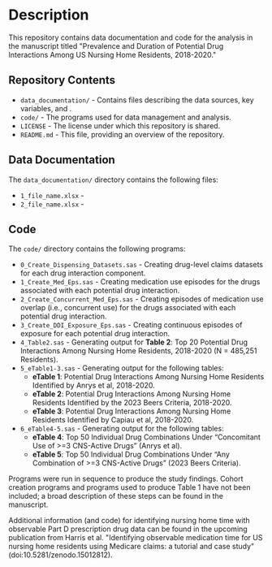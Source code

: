 # Description
This repository contains data documentation and code for the analysis in the manuscript titled "Prevalence and Duration of Potential Drug Interactions Among US Nursing Home Residents, 2018-2020."

## Repository Contents
- `data_documentation/` - Contains files describing the data sources, key variables, and <insert additional details here>.
- `code/` - The programs used for data management and analysis.
- `LICENSE` - The license under which this repository is shared.
- `README.md` - This file, providing an overview of the repository.

## Data Documentation
The `data_documentation/` directory contains the following files:
- `1_file_name.xlsx` - <insert short description of file here>
- `2_file_name.xlsx` - <insert short description of file here>

## Code
The `code/` directory contains the following programs:
- `0_Create_Dispensing_Datasets.sas` - Creating drug-level claims datasets for each drug interaction component.
- `1_Create_Med_Eps.sas` - Creating medication use episodes for the drugs associated with each potential drug interaction.
- `2_Create_Concurrent_Med_Eps.sas` - Creating episodes of medication use overlap (i.e., concurrent use) for the drugs associated with each potential drug interaction.
- `3_Create_DDI_Exposure_Eps.sas` - Creating continuous episodes of exposure for each potential drug interaction.
- `4_Table2.sas` - Generating output for **Table 2**: Top 20 Potential Drug Interactions Among Nursing Home Residents, 
   2018-2020 (N = 485,251 Residents).
- `5_eTable1-3.sas` - Generating output for the following tables:
  - **eTable 1**: Potential Drug Interactions Among Nursing Home Residents Identified by Anrys et al, 2018-2020.
  - **eTable 2**: Potential Drug Interactions Among Nursing Home Residents Identified by the 2023 Beers Criteria, 2018-2020.
  - **eTable 3**: Potential Drug Interactions Among Nursing Home Residents Identified by Capiau et al, 2018-2020.
- `6_eTable4-5.sas` - Generating output for the following tables:
  - **eTable 4**: Top 50 Individual Drug Combinations Under “Concomitant Use of >=3 CNS-Active Drugs” (Anrys et al).
  - **eTable 5**: Top 50 Individual Drug Combinations Under “Any Combination of >=3 CNS-Active Drugs” (2023 Beers Criteria).

Programs were run in sequence to produce the study findings. Cohort creation programs and programs used to produce Table 1 have not been included; a broad description of these steps can be found in the manuscript.

Additional information (and code) for identifying nursing home time with observable Part D prescription drug data can be found in the upcoming publication from Harris et al. "Identifying observable medication time for US nursing home residents using Medicare claims: a tutorial and case study" (doi:10.5281/zenodo.15012812). 

